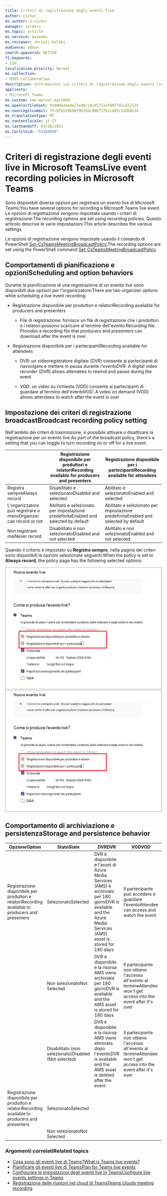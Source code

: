 ```yaml
---
title: Criteri di registrazione degli eventi live
author: cichur
ms.author: v-cichur
manager: serdars
ms.topic: article
ms.service: msteams
ms.reviewer: christi.balaki
audience: admin
search.appverid: MET150
f1.keywords:
- CSH
localization_priority: Normal
ms.collection:
- M365-collaboration
description: Informazioni sui criteri di registrazione degli eventi live.
appliesto:
- Microsoft Teams
ms.custom: seo-marvel-mar2020
ms.openlocfilehash: 9c808e4ae4e27e48c14c45711ef80ffd1c812125
ms.sourcegitcommit: 3fc6fb528806f967bdc80671761cd45c32db6516
ms.translationtype: MT
ms.contentlocale: it-IT
ms.lasthandoff: 03/26/2021
ms.locfileid: "51383970"
---
```

# <a name="live-event-recording-policies-in-microsoft-teams"></a><span data-ttu-id="ec170-103">Criteri di registrazione degli eventi live in Microsoft Teams</span><span class="sxs-lookup"><span data-stu-id="ec170-103">Live event recording policies in Microsoft Teams</span></span>

<span data-ttu-id="ec170-104">Sono disponibili diverse opzioni per registrare un evento live di Microsoft Teams.</span><span class="sxs-lookup"><span data-stu-id="ec170-104">You have several options for recording a Microsoft Teams live event.</span></span> <span data-ttu-id="ec170-105">Le opzioni di registrazione vengono impostate usando i criteri di registrazione.</span><span class="sxs-lookup"><span data-stu-id="ec170-105">The recording options are set using recording policies.</span></span> <span data-ttu-id="ec170-106">Questo articolo descrive le varie impostazioni.</span><span class="sxs-lookup"><span data-stu-id="ec170-106">This article describes the various settings.</span></span>

<span data-ttu-id="ec170-107">Le opzioni di registrazione vengono impostate usando il comando di PowerShell [Set-CsTeamsMeetingBroadcastPolicy.](/powershell/module/skype/set-csteamsmeetingbroadcastpolicy?view=skype-ps)</span><span class="sxs-lookup"><span data-stu-id="ec170-107">The recording options are set using the PowerShell command [Set-CsTeamsMeetingBroadcastPolicy](/powershell/module/skype/set-csteamsmeetingbroadcastpolicy?view=skype-ps).</span></span>

## <a name="scheduling-and-option-behaviors"></a><span data-ttu-id="ec170-108">Comportamenti di pianificazione e opzioni</span><span class="sxs-lookup"><span data-stu-id="ec170-108">Scheduling and option behaviors</span></span>

<span data-ttu-id="ec170-109">Durante la pianificazione di una registrazione di un evento live sono disponibili due opzioni per l'organizzatore:</span><span class="sxs-lookup"><span data-stu-id="ec170-109">There are two organizer options while scheduling a live event recording:</span></span>

- <span data-ttu-id="ec170-110">Registrazione disponibile per produttori e relatori</span><span class="sxs-lookup"><span data-stu-id="ec170-110">Recording available for producers and presenters</span></span>

  - <span data-ttu-id="ec170-111">File di registrazione: fornisce un file di registrazione che i produttori e i relatori possono scaricare al termine dell'evento.</span><span class="sxs-lookup"><span data-stu-id="ec170-111">Recording file: Provides a recording file that producers and presenters can download after the event is over.</span></span>

- <span data-ttu-id="ec170-112">Registrazione disponibile per i partecipanti</span><span class="sxs-lookup"><span data-stu-id="ec170-112">Recording available for attendees</span></span>

  - <span data-ttu-id="ec170-113">DVR: un videoregistratore digitale (DVR) consente ai partecipanti di riavvolgere e mettere in pausa durante l'evento</span><span class="sxs-lookup"><span data-stu-id="ec170-113">DVR: A digital video recorder (DVR) allows attendees to rewind and pause during the event</span></span>

  - <span data-ttu-id="ec170-114">VOD: un video su richiesta (VOD) consente ai partecipanti di guardare al termine dell'evento</span><span class="sxs-lookup"><span data-stu-id="ec170-114">VOD: A video on demand (VOD) allows attendees to watch after the event is over</span></span>

## <a name="broadcast-recording-policy-setting"></a><span data-ttu-id="ec170-115">Impostazione dei criteri di registrazione broadcast</span><span class="sxs-lookup"><span data-stu-id="ec170-115">Broadcast recording policy setting</span></span>

<span data-ttu-id="ec170-116">Nell'ambito dei criteri di trasmissione, è possibile attivare o disattivare la registrazione per un evento live.</span><span class="sxs-lookup"><span data-stu-id="ec170-116">As part of the broadcast policy, there's a setting that you can toggle to turn recording on or off for a live event.</span></span>

|                                 | <span data-ttu-id="ec170-117">Registrazione disponibile per produttori e relatori</span><span class="sxs-lookup"><span data-stu-id="ec170-117">Recording available for producers and presenters</span></span> | <span data-ttu-id="ec170-118">Registrazione disponibile per i partecipanti</span><span class="sxs-lookup"><span data-stu-id="ec170-118">Recording available for attendees</span></span> |
| ------------------------------- | ---------------------------------------------------- | ------------------------------------- |
| <span data-ttu-id="ec170-119">Registra sempre</span><span class="sxs-lookup"><span data-stu-id="ec170-119">Always record</span></span>               | <span data-ttu-id="ec170-120">Disabilitato e selezionato</span><span class="sxs-lookup"><span data-stu-id="ec170-120">Disabled and selected</span></span>                                | <span data-ttu-id="ec170-121">Abilitato e selezionato</span><span class="sxs-lookup"><span data-stu-id="ec170-121">Enabled and selected</span></span>         |
| <span data-ttu-id="ec170-122">L'organizzatore può registrare o meno</span><span class="sxs-lookup"><span data-stu-id="ec170-122">Organizer can record or not</span></span> | <span data-ttu-id="ec170-123">Abilitato e selezionato per impostazione predefinita</span><span class="sxs-lookup"><span data-stu-id="ec170-123">Enabled and selected by default</span></span>                  | <span data-ttu-id="ec170-124">Abilitato e selezionato per impostazione predefinita</span><span class="sxs-lookup"><span data-stu-id="ec170-124">Enabled and selected by default</span></span>   |
| <span data-ttu-id="ec170-125">Non registrare mai</span><span class="sxs-lookup"><span data-stu-id="ec170-125">Never record</span></span>               | <span data-ttu-id="ec170-126">Disabilitato e non selezionato</span><span class="sxs-lookup"><span data-stu-id="ec170-126">Disabled and not selected</span></span>                            | <span data-ttu-id="ec170-127">Abilitato e non selezionato</span><span class="sxs-lookup"><span data-stu-id="ec170-127">Enabled and not selected</span></span>      |

<span data-ttu-id="ec170-128">Quando il criterio è impostato su **Registra sempre**, nella pagina dei criteri sono disponibili le opzioni selezionate seguenti:</span><span class="sxs-lookup"><span data-stu-id="ec170-128">When the policy is set to **Always record**, the policy page has the following selected options:</span></span>

<span data-ttu-id="ec170-129">![Impostazioni dei criteri per gli eventi live](../media/live-event-recording-policy.png "Screenshot dell'impostazione dei criteri per gli eventi live nell'interfaccia di amministrazione di Microsoft Teams.")</span><span class="sxs-lookup"><span data-stu-id="ec170-129">![live events policy settings](../media/live-event-recording-policy.png "Screen shot of live events policy settings in the Microsoft Teams admin center")</span></span>

## <a name="storage-and-persistence-behavior"></a><span data-ttu-id="ec170-130">Comportamento di archiviazione e persistenza</span><span class="sxs-lookup"><span data-stu-id="ec170-130">Storage and persistence behavior</span></span>

| <span data-ttu-id="ec170-131">Opzione</span><span class="sxs-lookup"><span data-stu-id="ec170-131">Option</span></span>                                       | <span data-ttu-id="ec170-132">Stato</span><span class="sxs-lookup"><span data-stu-id="ec170-132">State</span></span>   | <span data-ttu-id="ec170-133">DVR</span><span class="sxs-lookup"><span data-stu-id="ec170-133">DVR</span></span>                                                   | <span data-ttu-id="ec170-134">VOD</span><span class="sxs-lookup"><span data-stu-id="ec170-134">VOD</span></span>                                                     | <span data-ttu-id="ec170-135">Registrazione</span><span class="sxs-lookup"><span data-stu-id="ec170-135">Recording</span></span>                |
| ------------------------------------------------ | ------------ | --------------------------------------------------------- | ----------------------------------------------------------- | ---------------------------- |
| <span data-ttu-id="ec170-136">Registrazione disponibile per produttori e relatori</span><span class="sxs-lookup"><span data-stu-id="ec170-136">Recording available to producers and presenters</span></span> | <span data-ttu-id="ec170-137">Selezionato</span><span class="sxs-lookup"><span data-stu-id="ec170-137">Selected</span></span>     | <span data-ttu-id="ec170-138">DVR è disponibile e l'asset di Azure Media Services (AMS) è archiviato per 180 giorni</span><span class="sxs-lookup"><span data-stu-id="ec170-138">DVR is available and the Azure Media Services (AMS) asset is stored for 180 days</span></span> | <span data-ttu-id="ec170-139">Il partecipante può accedere e guardare l'evento</span><span class="sxs-lookup"><span data-stu-id="ec170-139">Attendee can access and watch the event</span></span>                     |                              |
|                                                  | <span data-ttu-id="ec170-140">Non selezionato</span><span class="sxs-lookup"><span data-stu-id="ec170-140">Not Selected</span></span> | <span data-ttu-id="ec170-141">DVR è disponibile e la risorsa AMS viene archiviata per 180 giorni</span><span class="sxs-lookup"><span data-stu-id="ec170-141">DVR is available and the AMS asset is stored for 180 days</span></span> | <span data-ttu-id="ec170-142">Il partecipante non ottiene l'accesso all'evento al termine</span><span class="sxs-lookup"><span data-stu-id="ec170-142">Attendee won't get access into the event after it's over</span></span> |                              |
||<span data-ttu-id="ec170-143">Disabilitato (non selezionato)</span><span class="sxs-lookup"><span data-stu-id="ec170-143">Disabled (Not selected)</span></span>|<span data-ttu-id="ec170-144">DVR è disponibile e la risorsa AMS viene eliminata dopo l'evento</span><span class="sxs-lookup"><span data-stu-id="ec170-144">DVR is available and the AMS asset is deleted after the event</span></span>|<span data-ttu-id="ec170-145">Il partecipante non ottiene l'accesso all'evento al termine</span><span class="sxs-lookup"><span data-stu-id="ec170-145">Attendee won't get access into the event after it's over</span></span>||
| <span data-ttu-id="ec170-146">Registrazione disponibile per produttori e relatori</span><span class="sxs-lookup"><span data-stu-id="ec170-146">Recording available to producers and presenters</span></span> | <span data-ttu-id="ec170-147">Selezionato</span><span class="sxs-lookup"><span data-stu-id="ec170-147">Selected</span></span>     |                                                           |                                                             | <span data-ttu-id="ec170-148">Viene creato e archiviato un MP4</span><span class="sxs-lookup"><span data-stu-id="ec170-148">An MP4 is created and stored</span></span> |
|                                                  | <span data-ttu-id="ec170-149">Non selezionato</span><span class="sxs-lookup"><span data-stu-id="ec170-149">Not Selected</span></span> |                                                           |                                                             | <span data-ttu-id="ec170-150">Non viene creato alcun file</span><span class="sxs-lookup"><span data-stu-id="ec170-150">No file is created</span></span>           |

### <a name="related-topics"></a><span data-ttu-id="ec170-151">Argomenti correlati</span><span class="sxs-lookup"><span data-stu-id="ec170-151">Related topics</span></span>

- [<span data-ttu-id="ec170-152">Cosa sono gli eventi live di Teams?</span><span class="sxs-lookup"><span data-stu-id="ec170-152">What is Teams live events?</span></span>](what-are-teams-live-events.md)
- [<span data-ttu-id="ec170-153">Pianificare gli eventi live di Teams</span><span class="sxs-lookup"><span data-stu-id="ec170-153">Plan for Teams live events</span></span>](plan-for-teams-live-events.md)
- [<span data-ttu-id="ec170-154">Configurare le impostazioni degli eventi live in Teams</span><span class="sxs-lookup"><span data-stu-id="ec170-154">Configure live events settings in Teams</span></span>](configure-teams-live-events.md)
- [<span data-ttu-id="ec170-155">Registrazione delle riunioni nel cloud di Teams</span><span class="sxs-lookup"><span data-stu-id="ec170-155">Teams clouds meeting recording</span></span>](../cloud-recording.md)